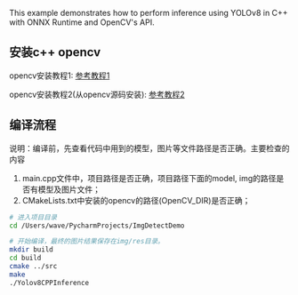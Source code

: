 

This example demonstrates how to perform inference using YOLOv8 in C++ with ONNX Runtime and OpenCV's API.

## 安装c++ opencv
opencv安装教程1: [参考教程1](https://docs.opencv.org/4.x/df/d65/tutorial_table_of_content_introduction.html)

opencv安装教程2(从opencv源码安装): [参考教程2](https://thecodinginterface.com/blog/opencv-cpp-vscode/)


## 编译流程
说明：编译前，先查看代码中用到的模型，图片等文件路径是否正确。主要检查的内容
1. main.cpp文件中，项目路径是否正确，项目路径下面的model, img的路径是否有模型及图片文件；
2. CMakeLists.txt中安装的opencv的路径(OpenCV_DIR)是否正确；

```bash
# 进入项目目录
cd /Users/wave/PycharmProjects/ImgDetectDemo

# 开始编译，最终的图片结果保存在img/res目录。
mkdir build
cd build
cmake ../src
make
./Yolov8CPPInference
```
